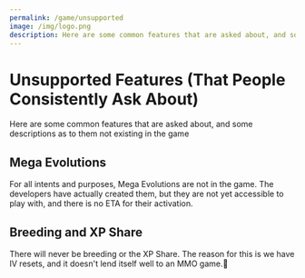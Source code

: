 ```yaml
---
permalink: /game/unsupported
image: /img/logo.png
description: Here are some common features that are asked about, and some descriptions as to them not existing in the game
---
```


# Unsupported Features (That People Consistently Ask About)

Here are some common features that are asked about, and some descriptions as to
them not existing in the game

## Mega Evolutions

For all intents and purposes, Mega Evolutions are not in the game. The
developers have actually created them, but they are not yet accessible to play
with, and there is no ETA for their activation.

## Breeding and XP Share

There will never be breeding or the XP Share. The reason for this is we have IV
resets, and it doesn't lend itself well to an MMO game.
